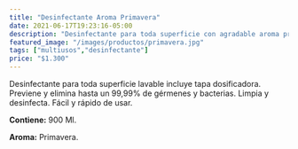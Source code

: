 ```yaml
---
title: "Desinfectante Aroma Primavera"
date: 2021-06-17T19:23:16-05:00
description: "Desinfectante para toda superficie con agradable aroma primavera, de venta en Aslimp, Iquique, Chile"
featured_image: "/images/productos/primavera.jpg"
tags: ["multiusos","desinfectante"]
price: "$1.300"
---
```

Desinfectante para toda superficie lavable incluye tapa dosificadora.
Previene y elimina hasta un 99,99% de gérmenes y bacterias.
Limpia y desinfecta.
Fácil y rápido de usar.

**Contiene:** 900 Ml.

**Aroma:** Primavera.